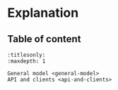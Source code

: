 # Explanation

## Table of content

```{toctree}
:titlesonly:
:maxdepth: 1

General model <general-model>
API and clients <api-and-clients>
```
